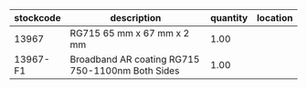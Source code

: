 |stockcode|description|quantity|location|
|---------|-----------|--------|--------|
|13967|RG715 65 mm x 67 mm x 2 mm|1.00||
|13967-F1|Broadband AR coating RG715 750-1100nm Both Sides|1.00||
